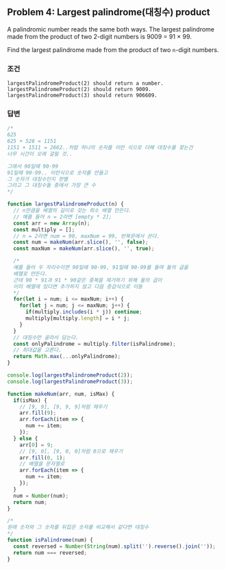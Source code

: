 ## Problem 4: Largest palindrome(대칭수) product
A palindromic number reads the same both ways. The largest palindrome made from the product of two 2-digit numbers is 9009 = 91 × 99.

Find the largest palindrome made from the product of two `n`-digit numbers.

### 조건
```
largestPalindromeProduct(2) should return a number.
largestPalindromeProduct(2) should return 9009.
largestPalindromeProduct(3) should return 906609.
```

### 답변
```javascript
/*
625
625 + 526 = 1151
1151 + 1511 = 2662..처럼 하나의 숫자를 이런 식으로 더해 대칭수를 찾는건
너무 시간이 오래 걸릴 것.. 

그래서 90일때 90-99
91일때 90-99.. 이런식으로 숫자를 만들고
그 숫자가 대칭수인지 판별
그리고 그 대칭수들 중에서 가장 큰 수
*/

function largestPalindromeProduct(n) {
  // n만큼을 배열의 길이로 갖는 희소 배열 만든다. 
  // 예를 들어 n = 2라면 [empty * 2];
  const arr = new Array(n);
  const multiply = [];
  // n = 2라면 num = 90, maxNum = 99, 반복문에서 쓴다. 
  const num = makeNum(arr.slice(), '', false);
  const maxNum = makeNum(arr.slice(), '', true);

  /*
  예를 들어 두 자리수이면 90일때 90-99, 91일때 90-99를 돌며 둘의 곱을 
  배열로 만든다. 
  근데 90 * 91과 91 * 90같은 중복을 제거하기 위해 둘의 곱이
  이미 배열에 있다면 추가하지 않고 다음 증감식으로 이동
  */
  for(let i = num; i <= maxNum; i++) {
    for(let j = num; j <= maxNum; j++) {
      if(multiply.includes(i * j)) continue;
      multiply[multiply.length] = i * j;
    }
  }
  // 대칭수만 골라서 담는다.
  const onlyPalindrome = multiply.filter(isPalindrome);
  // 최대값을 고른다. 
  return Math.max(...onlyPalindrome);
}

console.log(largestPalindromeProduct(2));
console.log(largestPalindromeProduct(3));

function makeNum(arr, num, isMax) {
  if(isMax) {
    // [9, 9], [9, 9, 9]처럼 채우기
    arr.fill(9);
    arr.forEach(item => {
      num += item;
    });
  } else {
    arr[0] = 9;
    // [9, 0], [9, 0, 0]처럼 0으로 채우기
    arr.fill(0, 1);
    // 배열을 문자열로
    arr.forEach(item => {
      num += item;
    });
  }
  num = Number(num);
  return num;
}

/*
원래 숫자와 그 숫자를 뒤집은 숫자를 비교해서 같다면 대칭수
*/
function isPalindrome(num) {
  const reversed = Number(String(num).split('').reverse().join(''));
  return num === reversed;
}
```
